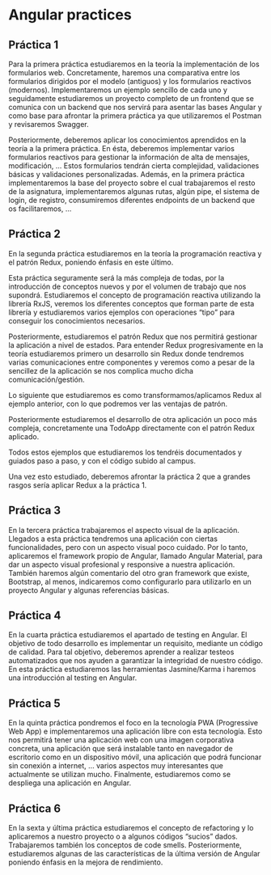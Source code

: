 # Angular practices

## Práctica 1
Para la primera práctica estudiaremos en la teoría la implementación de los formularios web. Concretamente, haremos una comparativa entre los formularios dirigidos por el modelo (antiguos) y los formularios reactivos (modernos). Implementaremos un ejemplo sencillo de cada uno y seguidamente estudiaremos un proyecto completo de un frontend que se comunica con un backend que nos servirá para asentar las bases Angular y como base para afrontar la primera práctica ya que utilizaremos el Postman y revisaremos Swagger.

Posteriormente, deberemos aplicar los conocimientos aprendidos en la teoría a la primera práctica. En ésta, deberemos implementar varios formularios reactivos para gestionar la información de alta de mensajes, modificación, ... Estos formularios tendrán cierta complejidad, validaciones básicas y validaciones personalizadas. Además, en la primera práctica implementaremos la base del proyecto sobre el cual trabajaremos el resto de la asignatura, implementaremos algunas rutas, algún pipe, el sistema de login, de registro, consumiremos diferentes endpoints de un backend que os facilitaremos, …

## Práctica 2
En la segunda práctica estudiaremos en la teoría la programación reactiva y el patrón Redux, poniendo énfasis en este último.

Esta práctica seguramente será la más compleja de todas, por la introducción de conceptos nuevos y por el volumen de trabajo que nos supondrá. Estudiaremos el concepto de programación reactiva utilizando la librería RxJS, veremos los diferentes conceptos que forman parte de esta librería y estudiaremos varios ejemplos con operaciones “tipo” para conseguir los conocimientos necesarios.

Posteriormente, estudiaremos el patrón Redux que nos permitirá gestionar la aplicación a nivel de estados. Para entender Redux progresivamente en la teoría estudiaremos primero un desarrollo sin Redux donde tendremos varias comunicaciones entre componentes y veremos como a pesar de la sencillez de la aplicación se nos complica mucho dicha comunicación/gestión.

Lo siguiente que estudiaremos es como transformamos/aplicamos Redux al ejemplo anterior, con lo que podremos ver las ventajas de patrón.

Posteriormente estudiaremos el desarrollo de otra aplicación un poco más compleja, concretamente una TodoApp directamente con el patrón Redux aplicado.

Todos estos ejemplos que estudiaremos los tendréis documentados y guiados paso a paso, y con el código subido al campus.

Una vez esto estudiado, deberemos afrontar la práctica 2 que a grandes rasgos sería aplicar Redux a la práctica 1.

## Práctica 3
En la tercera práctica trabajaremos el aspecto visual de la aplicación. Llegados a esta práctica tendremos una aplicación con ciertas funcionalidades, pero con un aspecto visual poco cuidado. Por lo tanto, aplicaremos el framework propio de Angular, llamado Angular Material, para dar un aspecto visual profesional y responsive a nuestra aplicación. También haremos algún comentario del otro gran framework que existe, Bootstrap, al menos, indicaremos como configurarlo para utilizarlo en un proyecto Angular y algunas referencias básicas.

## Práctica 4
En la cuarta práctica estudiaremos el apartado de testing en Angular. El objetivo de todo desarrollo es implementar un requisito, mediante un código de calidad. Para tal objetivo, deberemos aprender a realizar testeos automatizados que nos ayuden a garantizar la integridad de nuestro código. En esta práctica estudiaremos las herramientas Jasmine/Karma i haremos una introducción al testing en Angular.

## Práctica 5
En la quinta práctica pondremos el foco en la tecnología PWA (Progressive Web App) e implementaremos una aplicación libre con esta tecnología. Esto nos permitirá tener una aplicación web con una imagen corporativa concreta, una aplicación que será instalable tanto en navegador de escritorio como en un dispositivo móvil, una aplicación que podrá funcionar sin conexión a internet, … varios aspectos muy interesantes que actualmente se utilizan mucho. Finalmente, estudiaremos como se despliega una aplicación en Angular.

## Práctica 6
En la sexta y última práctica estudiaremos el concepto de refactoring y lo aplicaremos a nuestro proyecto o a algunos códigos “sucios” dados. Trabajaremos también los conceptos de code smells. Posteriormente, estudiaremos algunas de las características de la última versión de Angular poniendo énfasis en la mejora de rendimiento.